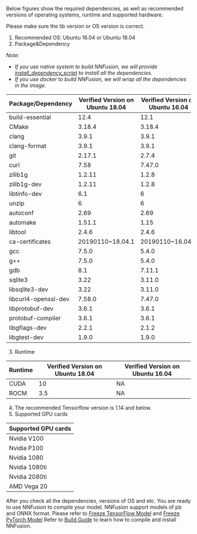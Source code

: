 Below figures show the required dependencies, as well as recommended versions of operating systems, runtime and supported hardware.

Please make sure the lib version or OS version is correct. 

1. Recommended OS: Ubuntu 16.04 or Ubuntu 18.04
2. Package&Dependency

*Note:* 

* *If you use native system to build NNFusion, we will provide [install_dependency_script](https://github.com/microsoft/nnfusion/blob/master/maint/script/install_dependency.sh) to install all the dependencies.* 
* *If you use docker to build NNFusion, we will wrap all the dependencies in the image.*

| Package/Dependency   | Verified Version on Ubuntu 18.04 | Verified Version on Ubuntu 16.04 |
| -------------------- | -------------------------------- | -------------------------------- |
| build-essential      | 12.4                             | 12.1                             |
| CMake                | 3.18.4                           | 3.18.4                           |
| clang                | 3.9.1                            | 3.9.1                            |
| clang-format         | 3.9.1                            | 3.9.1                            |
| git                  | 2.17.1                           | 2.7.4                            |
| curl                 | 7.58                             | 7.47.0                           |
| zilib1g              | 1.2.11                           | 1.2.8                            |
| zilib1g-dev          | 1.2.11                           | 1.2.8                            |
| libtinfo-dev         | 6.1                              | 6                                |
| unzip                | 6                                | 6                                |
| autoconf             | 2.69                             | 2.69                             |
| automake             | 1.51.1                           | 1.15                             |
| libtool              | 2.4.6                            | 2.4.6                            |
| ca-certificates      | 20190110~18.04.1                 | 20190110~16.04.1                 |
| gcc                  | 7.5.0                            | 5.4.0                            |
| g++                  | 7.5.0                            | 5.4.0                            |
| gdb                  | 8.1                              | 7.11.1                           |
| sqlite3              | 3.22                             | 3.11.0                           |
| libsqlite3-dev       | 3.22                             | 3.11.0                           |
| libcurl4-openssl-dev | 7.58.0                           | 7.47.0                           |
| libprotobuf-dev      | 3.6.1                            | 3.6.1                            |
| protobuf-compiler    | 3.6.1                            | 3.6.1                            |
| libgflags-dev        | 2.2.1                            | 2.1.2                            |
| libgtest-dev         | 1.9.0                            | 1.9.0                            |

3. Runtime

| Runtime | Verified Version on Ubuntu 18.04 | Verified Version on Ubuntu 16.04 |
| ------- | -------------------------------- | -------------------------------- |
| CUDA    | 10                               | NA                               |
| ROCM    | 3.5                              | NA                               |

4. The recommended Tensorflow version is 1.14 and below.
5. Supported GPU cards

| Supported GPU cards |
| ------------------- |
| Nvidia V100         |
| Nvidia P100         |
| Nvidia 1080         |
| Nvidia 1080ti       |
| Nvidia 2080ti       |
| AMD Vega 20         |

After you check all the dependencies, versions of OS and etc. You are ready to use NNFusion to compile your model.
NNFusion support models of pb and ONNX format. Please refer to [Freeze TensorFlow Model](https://github.com/microsoft/nnfusion/blob/master/docs/Freeze-TensorFlow-Models.md) and [Freeze PyTorch Model](https://github.com/microsoft/nnfusion/blob/master/docs/Freeze-PyTorch-Model.md)
Refer to [Build Guide](https://github.com/microsoft/nnfusion/blob/master/docs/Build-Guide.md) to learn how to compile and install NNFusion.
